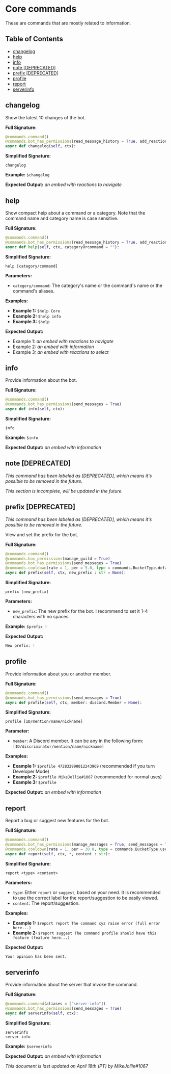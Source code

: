 <!-- omit in toc -->
# Core commands

These are commands that are mostly related to information.

<!-- omit in toc -->
## Table of Contents

- [changelog](#changelog)
- [help](#help)
- [info](#info)
- [note [DEPRECATED]](#note-deprecated)
- [prefix [DEPRECATED]](#prefix-deprecated)
- [profile](#profile)
- [report](#report)
- [serverinfo](#serverinfo)

## changelog

Show the latest 10 changes of the bot.

**Full Signature:**

```py
@commands.command()
@commands.bot_has_permissions(read_message_history = True, add_reactions = True, send_messages = True)
async def changelog(self, ctx):
```

**Simplified Signature:**

```
changelog
```

**Example:** `$changelog`

**Expected Output:** *an embed with reactions to navigate*

## help

Show compact help about a command or a category. Note that the command name and category name is case sensitive.

**Full Signature:**

```py
@commands.command()
@commands.bot_has_permissions(read_message_history = True, add_reactions = True, send_messages = True)
async def help(self, ctx, categoryOrcommand = ""):
```

**Simplified Signature:**

```
help [category/command]
```

**Parameters:**

- `category/command`: The category's name or the command's name or the command's aliases.

**Examples:**

- **Example 1:** `$help Core`
- **Example 2:** `$help info`
- **Example 3:** `$help`

**Expected Output:**

- Example 1: *an embed with reactions to navigate*
- Example 2: *an embed with information*
- Example 3: *an embed with reactions to select*

## info

Provide information about the bot.

**Full Signature:**

```py
@commands.command()
@commands.bot_has_permissions(send_messages = True)
async def info(self, ctx):
```

**Simplified Signature:**
```
info
```

**Example:** `$info`

**Expected Output:** *an embed with information*

## note [DEPRECATED]

*This command has been labeled as [DEPRECATED], which means it's possible to be removed in the future.*

*This section is incomplete, will be updated in the future.*

## prefix [DEPRECATED]

*This command has been labeled as [DEPRECATED], which means it's possible to be removed in the future.*

View and set the prefix for the bot.

**Full Signature:**

```py
@commands.command()
@commands.has_permissions(manage_guild = True)
@commands.bot_has_permissions(send_messages = True)
@commands.cooldown(rate = 1, per = 5.0, type = commands.BucketType.default)
async def prefix(self, ctx, new_prefix : str = None):
```

**Simplified Signature:**

```
prefix [new_prefix]
```

**Parameters:**

- `new_prefix`: The new prefix for the bot. I recommend to set it 1-4 characters with no spaces.

**Example:** `$prefix !`

**Expected Output:**

```py
New prefix: !
```

## profile

Provide information about you or another member.

**Full Signature:**

```py
@commands.command()
@commands.bot_has_permissions(send_messages = True)
async def profile(self, ctx, member: discord.Member = None):
```

**Simplified Signature:**

```
profile [ID/mention/name/nickname]
```

**Parameter:**

- `member`: A Discord member. It can be any in the following form: `[ID/discriminator/mention/name/nickname]`
  
**Examples:**

- **Example 1:** `$profile 472832990012243969` (recommended if you turn Developer Mode)
- **Example 2:** `$profile MikeJollie#1067` (recommended for normal uses)
- **Example 3:** `$profile`

**Expected Output:** *an embed with information*

## report

Report a bug or suggest new features for the bot.

**Full Signature:**

```py
@commands.command()
@commands.bot_has_permissions(manage_messages = True, send_messages = True)
@commands.cooldown(rate = 1, per = 30.0, type = commands.BucketType.user)
async def report(self, ctx, *, content : str):
```

**Simplified Signature:**

```
report <type> <content>
```

**Parameters:**

- `type`: Either `report` or `suggest`, based on your need. It is recommended to use the correct label for the report/suggestion to be easily viewed.
- `content`: The report/suggestion.

**Examples:**

- **Example 1:** `$report report The command xyz raise error (full error here...)`
- **Example 2:** `$report suggest The command profile should have this feature (feature here...)`

**Expected Output:**

```py
Your opinion has been sent.
```

## serverinfo

Provide information about the server that invoke the command.

**Full Signature:**

```py
@commands.command(aliases = ["server-info"])
@commands.bot_has_permissions(send_messages = True)
async def serverinfo(self, ctx):
```

**Simplified Signature:**

```
serverinfo
server-info
```

**Example:** `$serverinfo`

**Expected Output:** *an embed with information*

*This document is last updated on April 18th (PT) by MikeJollie#1067*
